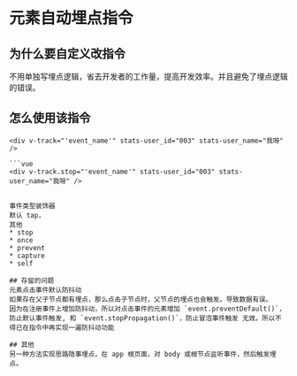 # 元素自动埋点指令

## 为什么要自定义改指令
不用单独写埋点逻辑，省去开发者的工作量，提高开发效率。并且避免了埋点逻辑的错误。
## 怎么使用该指令
```vue
<div v-track="'event_name'" stats-user_id="003" stats-user_name="我呀" />

```vue
<div v-track.stop="'event_name'" stats-user_id="003" stats-user_name="我呀" />


事件类型装饰器
默认 tap，
其他
* stop
* once
* prevent
* capture
* self

## 存留的问题
元素点击事件默认防抖动
如果存在父子节点都有埋点，那么点击子节点时，父节点的埋点也会触发。导致数据有误。
因为在注册事件上增加防抖动，所以对点击事件的元素增加 `event.preventDefault()`，防止默认事件触发, 和 `event.stopPropagation()`，防止冒泡事件触发 无效。所以不得已在指令中再实现一遍防抖动功能

## 其他
另一种方法实现思路隐事埋点，在 app 根页面，对 body 或根节点监听事件，然后触发埋点。